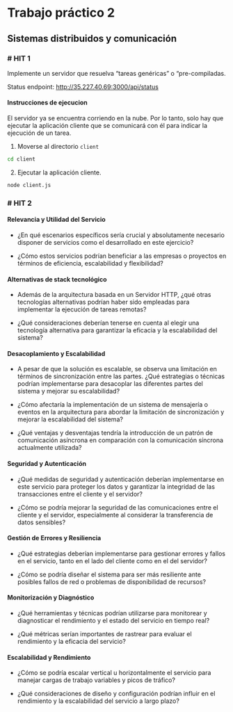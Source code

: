 # Trabajo práctico 2

## Sistemas distribuidos y comunicación

### # HIT 1

Implemente un servidor que resuelva “tareas genéricas” o “pre-compiladas.

Status endpoint: http://35.227.40.69:3000/api/status

#### Instrucciones de ejecucion

El servidor ya se encuentra corriendo en la nube. Por lo tanto, solo hay que ejecutar la aplicación cliente que se comunicará con él para indicar la ejecución
de un tarea.

1. Moverse al directorio `client`

```bash
cd client
```

2. Ejecutar la aplicación cliente.

```bash
node client.js
```

### # HIT 2

#### Relevancia y Utilidad del Servicio
- ¿En qué escenarios específicos sería crucial y absolutamente necesario disponer de servicios como el desarrollado en este ejercicio?
  
- ¿Cómo estos servicios podrían beneficiar a las empresas o proyectos en términos de eficiencia, escalabilidad y flexibilidad?

#### Alternativas de stack tecnológico
- Además de la arquitectura basada en un Servidor HTTP, ¿qué otras tecnologías alternativas podrían haber sido empleadas para implementar la ejecución de tareas remotas?
  
- ¿Qué consideraciones deberían tenerse en cuenta al elegir una tecnología alternativa para garantizar la eficacia y la escalabilidad del sistema?

#### Desacoplamiento y Escalabilidad
- A pesar de que la solución es escalable, se observa una limitación en términos de sincronización entre las partes. ¿Qué estrategias o técnicas podrían implementarse para desacoplar las diferentes partes del sistema y mejorar su escalabilidad?
  
- ¿Cómo afectaría la implementación de un sistema de mensajería o eventos en la arquitectura para abordar la limitación de sincronización y mejorar la escalabilidad del sistema?
  
- ¿Qué ventajas y desventajas tendría la introducción de un patrón de comunicación asíncrona en comparación con la comunicación síncrona actualmente utilizada?

#### Seguridad y Autenticación
- ¿Qué medidas de seguridad y autenticación deberían implementarse en este servicio para proteger los datos y garantizar la integridad de las transacciones entre el cliente y el servidor?
  
- ¿Cómo se podría mejorar la seguridad de las comunicaciones entre el cliente y el servidor, especialmente al considerar la transferencia de datos sensibles?

#### Gestión de Errores y Resiliencia
- ¿Qué estrategias deberían implementarse para gestionar errores y fallos en el servicio, tanto en el lado del cliente como en el del servidor?
  
- ¿Cómo se podría diseñar el sistema para ser más resiliente ante posibles fallos de red o problemas de disponibilidad de recursos?

#### Monitorización y Diagnóstico
- ¿Qué herramientas y técnicas podrían utilizarse para monitorear y diagnosticar el rendimiento y el estado del servicio en tiempo real?
  
- ¿Qué métricas serían importantes de rastrear para evaluar el rendimiento y la eficacia del servicio?

#### Escalabilidad y Rendimiento
- ¿Cómo se podría escalar vertical u horizontalmente el servicio para manejar cargas de trabajo variables y picos de tráfico?
  
- ¿Qué consideraciones de diseño y configuración podrían influir en el rendimiento y la escalabilidad del servicio a largo plazo?
